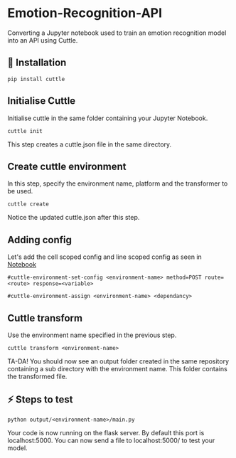 # Emotion-Recognition-API

Converting a Jupyter notebook used to train an emotion recognition model into an API using Cuttle.

## 🚀 Installation

```pip install cuttle```

## Initialise Cuttle

Initialise cuttle in the same folder containing your Jupyter Notebook.

```cuttle init```

This step creates a cuttle.json file in the same directory.

## Create cuttle environment

In this step, specify the environment name, platform and the transformer to be used.

```cuttle create```

Notice the updated cuttle.json after this step.

## Adding config

Let's add the cell scoped config and line scoped config as seen in [Notebook](Emotion_recogniser.ipynb)

```#cuttle-environment-set-config <environment-name> method=POST route=<route> response=<variable>```

```#cuttle-environment-assign <environment-name> <dependancy>```

## Cuttle transform

Use the environment name specified in the previous step.

```cuttle transform <environment-name>```

TA-DA! You should now see an output folder created in the same repository containing a sub directory with the environment name. This folder contains the transformed file.

## ⚡️ Steps to test

```python output/<environment-name>/main.py```

Your code is now running on the flask server. By default this port is localhost:5000. You can now send a file to localhost:5000/<route> to test your model.
